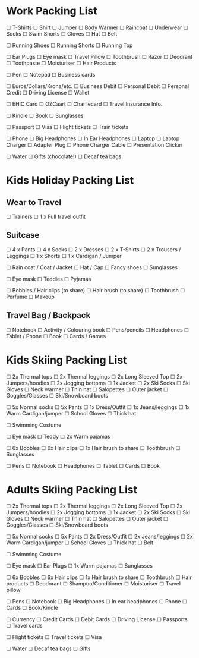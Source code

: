 # Work Packing List

☐ T-Shirts
☐ Shirt
☐ Jumper
☐ Body Warmer
☐ Raincoat
☐ Underwear
☐ Socks
☐ Swim Shorts
☐ Gloves
☐ Hat
☐ Belt

☐ Running Shoes
☐ Running Shorts
☐ Running Top

☐ Ear Plugs
☐ Eye mask
☐ Travel Pillow
☐ Toothbrush
☐ Razor
☐ Deodrant
☐ Toothpaste
☐ Moisturiser
☐ Hair Products

☐ Pen
☐ Notepad
☐ Business cards

☐ Euros/Dollars/Krona/etc.
☐ Business Debit
☐ Personal Debit
☐ Personal Credit
☐ Driving License
☐ Wallet

☐ EHIC Card
☐ OZCaart
☐ Charliecard
☐ Travel Insurance Info.

☐ Kindle
☐ Book
☐ Sunglasses

☐ Passport
☐ Visa
☐ Flight tickets
☐ Train tickets

☐ Phone
☐ Big Headphones
☐ In Ear Headphones
☐ Laptop
☐ Laptop Charger
☐ Adapter Plug
☐ Phone Charger Cable
☐ Presentation Clicker

☐ Water
☐ Gifts (chocolate!)
☐ Decaf tea bags

# Kids Holiday Packing List

## Wear to Travel

☐ Trainers
☐ 1 x Full travel outfit

## Suitcase 

☐ 4 x Pants
☐ 4 x Socks
☐ 2 x Dresses
☐ 2 x T-Shirts
☐ 2 x Trousers / Leggings
☐ 1 x Shorts
☐ 1 x Cardigan / Jumper

☐ Rain coat / Coat / Jacket
☐ Hat / Cap
☐ Fancy shoes
☐ Sunglasses

☐ Eye mask
☐ Teddies
☐ Pyjamas

☐ Bobbles / Hair clips (to share)
☐ Hair brush (to share)
☐ Toothbrush
☐ Perfume
☐ Makeup

## Travel Bag / Backpack

☐ Notebook
☐ Activity / Colouring book
☐ Pens/pencils
☐ Headphones
☐ Tablet / Phone
☐ Book
☐ Cards / Games

# Kids Skiing Packing List

☐ 2x Thermal tops
☐ 2x Thermal leggings
☐ 2x Long Sleeved Top
☐ 2x Jumpers/hoodies
☐ 2x Jogging bottoms
☐ 1x Jacket
☐ 2x Ski Socks
☐ Ski Gloves
☐ Neck warmer
☐ Thin hat
☐ Salopettes
☐ Outer jacket
☐ Goggles/Glasses
☐ Ski/Snowboard boots

☐ 5x Normal socks
☐ 5x Pants
☐ 1x Dress/Outfit
☐ 1x Jeans/leggings
☐ 1x Warm Cardigan/jumper
☐ School Gloves
☐ Thick hat

☐ Swimming Costume

☐ Eye mask
☐ Teddy
☐ 2x Warm pajamas

☐ 6x Bobbles
☐ 6x Hair clips
☐ 1x Hair brush to share
☐ Toothbrush
☐ Sunglasses

☐ Pens
☐ Notebook
☐ Headphones
☐ Tablet
☐ Cards
☐ Book

# Adults Skiing Packing List

☐ 2x Thermal tops
☐ 2x Thermal leggings
☐ 2x Long Sleeved Top
☐ 2x Jumpers/hoodies
☐ 2x Jogging bottoms
☐ 1x Jacket
☐ 2x Ski Socks
☐ Ski Gloves
☐ Neck warmer
☐ Thin hat
☐ Salopettes
☐ Outer jacket
☐ Goggles/Glasses
☐ Ski/Snowboard boots

☐ 5x Normal socks
☐ 5x Pants
☐ 2x Dress/Outfit
☐ 2x Jeans/leggings
☐ 2x Warm Cardigan/jumper
☐ School Gloves
☐ Thick hat
☐ Belt

☐ Swimming Costume

☐ Eye mask
☐ Ear Plugs
☐ 1x Warm pajamas
☐ Sunglasses

☐ 6x Bobbles
☐ 6x Hair clips
☐ 1x Hair brush to share
☐ Toothbrush
☐ Hair products
☐ Deodorant
☐ Shampoo/Conditioner
☐ Moisturiser
☐ Travel pillow

☐ Pens
☐ Notebook
☐ Big Headphones
☐ In ear headphones
☐ Phone
☐ Cards
☐ Book/Kindle

☐ Currency
☐ Credit Cards
☐ Debit Cards
☐ Driving License
☐ Passports
☐ Travel cards

☐ Flight tickets
☐ Travel tickets
☐ Visa

☐ Water
☐ Decaf tea bags
☐ Gifts


